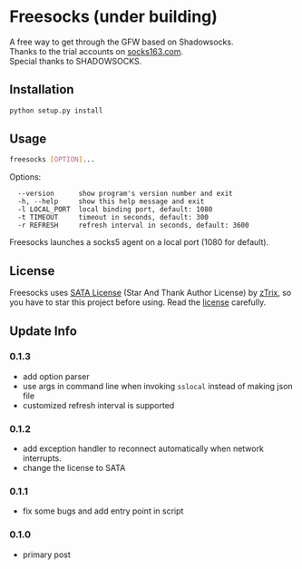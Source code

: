 # Freesocks (under building)

A free way to get through the GFW based on Shadowsocks.<br>
Thanks to the trial accounts on [socks163.com](http://www.socks163.com/).<br>
Special thanks to SHADOWSOCKS.

## Installation
```bash
python setup.py install
```

## Usage
```bash
freesocks [OPTION]...
```

Options:
```
  --version      show program's version number and exit
  -h, --help     show this help message and exit
  -l LOCAL_PORT  local binding port, default: 1080
  -t TIMEOUT     timeout in seconds, default: 300
  -r REFRESH     refresh interval in seconds, default: 3600
```
Freesocks launches a socks5 agent on a local port (1080 for default).

## License

Freesocks uses [SATA License](LICENSE.txt) (Star And Thank Author License) by [zTrix](https://github.com/zTrix), so you have to star this project before using. Read the [license](LICENSE.txt) carefully.

## Update Info

### 0.1.3
* add option parser
* use args in command line when invoking `sslocal` instead of making json file
* customized refresh interval is supported

### 0.1.2
* add exception handler to reconnect automatically when network interrupts.
* change the license to SATA

### 0.1.1
* fix some bugs and add entry point in script

### 0.1.0
* primary post
